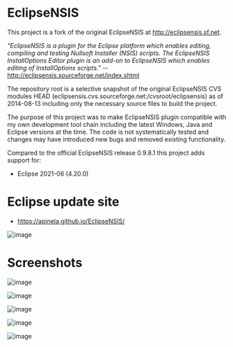 # EclipseNSIS

This project is a fork of the original EclipseNSIS at http://eclipsensis.sf.net. 

_"EclipseNSIS is a plugin for the Eclipse platform which enables editing, compiling and testing Nullsoft Installer (NSIS) scripts. The EclipseNSIS InstallOptions Editor plugin is an add-on to EclipseNSIS which enables editing of InstallOptions scripts."_ -- http://eclipsensis.sourceforge.net/index.shtml

The repository root is a selective snapshot of the original EclipseNSIS CVS modules HEAD (eclipsensis.cvs.sourceforge.net:/cvsroot/eclipsensis) as of 2014-08-13 including only the necessary source files to build the project.

The purpose of this project was to make EclipseNSIS plugin compatible with my own development tool chain including the latest Windows, Java and Eclipse versions at the time. The code is not systematically tested and changes may have introduced new bugs and removed existing functionality.

Compared to the official EclipseNSIS release 0.9.8.1 this project adds support for:

*   Eclipse 2021-06 (4.20.0)

# Eclipse update site
*   https://apinela.github.io/EclipseNSIS/

![image](https://user-images.githubusercontent.com/1696986/130286126-49d648c7-5f2c-4776-9dd9-54eeb26a1f21.png)


# Screenshots

![image](https://user-images.githubusercontent.com/1696986/130283443-63d3d8dc-29eb-4325-830f-b83fc2f03ba3.png)

![image](https://user-images.githubusercontent.com/1696986/130283628-70d246ed-32f3-43cd-90ac-7104617fcb06.png)

![image](https://user-images.githubusercontent.com/1696986/130283656-536cf4b4-d9a4-4c4b-8b67-58e27a676837.png)

![image](https://user-images.githubusercontent.com/1696986/130286742-44aee42b-6071-4a98-810c-558bd556fd71.png)

![image](https://user-images.githubusercontent.com/1696986/130286877-223b57bb-bc19-4bfa-84da-7a4e316dc6b2.png)



